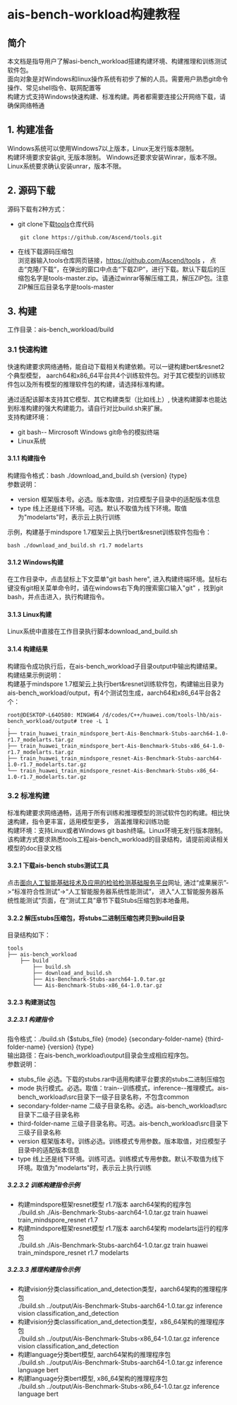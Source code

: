 # ais-bench-workload构建教程

## 简介
本文档是指导用户了解asi-bench_workload搭建构建环境、构建推理和训练测试软件包。  
面向对象是对Windows和linux操作系统有初步了解的人员。需要用户熟悉git命令操作、常见shell指令、联网配置等    
构建方式支持Windows快速构建、标准构建。两者都需要连接公开网络下载，请确保网络畅通  

## 1. 构建准备
Windows系统可以使用Windows7以上版本，Linux无发行版本限制。  
构建环境要求安装git, 无版本限制。 Windows还要求安装Winrar，版本不限。Linux系统要求确认安装unrar，版本不限。

## 2. 源码下载
源码下载有2种方式：  
+ git clone下载[tools](https://github.com/Ascend/tools)仓库代码  
```
    git clone https://github.com/Ascend/tools.git
```
+ 在线下载源码压缩包  
浏览器输入tools仓库网页链接，https://github.com/Ascend/tools  ， 点击“克隆/下载”，在弹出的窗口中点击“下载ZIP”，进行下载。默认下载后的压缩包名字是tools-master.zip。请通过winrar等解压缩工具，解压ZIP包。注意ZIP解压后目录名字是tools-master      

## 3. 构建
工作目录：ais-bench_workload/build  
### 3.1 快速构建
快速构建要求网络通畅，能自动下载相关构建依赖。可以一键构建bert&resnet2个典型模型， aarch64和x86_64平台共4个训练软件包。对于其它模型的训练软件包以及所有模型的推理软件包的构建，请选择标准构建。

通过适配该脚本支持其它模型、其它构建类型（比如线上）, 快速构建脚本也能达到标准构建的强大构建能力。请自行对比build.sh来扩展。      
支持构建环境：

- git bash-- Mircrosoft Windows git命令的模拟终端
- Linux系统

#### 3.1.1 构建指令  

构建指令格式：bash ./download_and_build.sh {version} {type}  
参数说明：

+ version 框架版本号。必选。版本取值，对应模型子目录中的适配版本信息
+ type 线上还是线下环境。可选。默认不取值为线下环境。取值为"modelarts"时，表示云上执行训练

示例，构建基于mindspore 1.7框架云上执行bert&resnet训练软件包指令：

```
bash ./download_and_build.sh r1.7 modelarts
```

#### 3.1.2 Windows构建  

在工作目录中，点击鼠标上下文菜单"git bash here", 进入构建终端环境。鼠标右键没有git相关菜单命令时，请在windows右下角的搜索窗口输入"git" ，找到git  bash，并点击进入，执行构建指令。 

#### 3.1.3 Linux构建

Linux系统中直接在工作目录执行脚本download_and_build.sh

#### 3.1.4 构建结果  
构建指令成功执行后，在ais-bench_workload子目录output中输出构建结果。  
构建结果示例说明：  
构建基于mindspore 1.7框架云上执行bert&resnet训练软件包，构建输出目录为ais-bench_workload/output，有4个测试包生成，aarch64和x86_64平台各2个：

```
root@DESKTOP-L64O580: MINGW64 /d/codes/C++/huawei.com/tools-lhb/ais-bench_workload/output# tree -L 1
.
├── train_huawei_train_mindspore_bert-Ais-Benchmark-Stubs-aarch64-1.0-r1.7_modelarts.tar.gz
├── train_huawei_train_mindspore_bert-Ais-Benchmark-Stubs-x86_64-1.0-r1.7_modelarts.tar.gz
├── train_huawei_train_mindspore_resnet-Ais-Benchmark-Stubs-aarch64-1.0-r1.7_modelarts.tar.gz
└── train_huawei_train_mindspore_resnet-Ais-Benchmark-Stubs-x86_64-1.0-r1.7_modelarts.tar.gz
```

### 3.2 标准构建
标准构建要求网络通畅，适用于所有训练和推理模型的测试软件包的构建。相比快速构建，指令更丰富，适用模型更多， 涵盖推理和训练功能    
构建环境：支持Linux或者Windows git bash终端。Linux环境无发行版本限制。   
该构建方式要求熟悉tools工程ais-bench_workload的目录结构，请提前阅读相关模型的doc目录文档   

#### 3.2.1 下载ais-bench stubs测试工具
点击[面向人工智能基础技术及应用的检验检测基础服务平台](http://www.aipubservice.com/#/show/compliance/detail/127)网址, 通过“成果展示”->“标准符合性测试”->“人工智能服务器系统性能测试”， 进入“人工智能服务器系统性能测试”页面，在“测试工具”章节下载Stubs压缩包到本地备用。

#### 3.2.2 解压stubs压缩包，将stubs二进制压缩包拷贝到build目录
目录结构如下：
```
tools
├── ais-bench_workload
    ├── build
        ├── build.sh
        ├── download_and_build.sh
        ├── Ais-Benchmark-Stubs-aarch64-1.0.tar.gz
        └── Ais-Benchmark-Stubs-x86_64-1.0.tar.gz
```

#### 3.2.3 构建测试包

##### 3.2.3.1 构建指令
指令格式：./build.sh  {$stubs_file} {mode} {secondary-folder-name} {third-folder-name} {version} {type}  
输出路径：在ais-bench_workload\output目录会生成相应程序包。  
参数说明： 
+ stubs_file 必选。下载的stubs.rar中适用构建平台要求的stubs二进制压缩包 
+ mode 执行模式。必选。取值：train--训练模式，inference--推理模式。ais-bench_workload\src目录下一级子目录名称，不包含common 
+ secondary-folder-name 二级子目录名称。必选。ais-bench_workload\src目录下二级子目录名称
+ third-folder-name 三级子目录名称。可选。ais-bench_workload\src目录下三级子目录名称
+ version  框架版本号。训练必选。训练模式专用参数。版本取值，对应模型子目录中的适配版本信息
+ type 线上还是线下环境。训练可选。训练模式专用参数。默认不取值为线下环境。取值为"modelarts"时，表示云上执行训练
##### 3.2.3.2 训练构建指令示例
+ 构建mindspore框架resnet模型 r1.7版本 aarch64架构的程序包  
  ./build.sh  ./Ais-Benchmark-Stubs-aarch64-1.0.tar.gz train huawei train_mindspore_resnet r1.7
+ 构建mindspore框架resnet模型 r1.7版本 aarch64架构 modelarts运行的程序包  
  ./build.sh  ./Ais-Benchmark-Stubs-aarch64-1.0.tar.gz train huawei train_mindspore_resnet r1.7 modelarts

##### 3.2.3.3 推理构建指令示例
+ 构建vision分类classification_and_detection类型，aarch64架构的推理程序包  
  ./build.sh ../output/Ais-Benchmark-Stubs-aarch64-1.0.tar.gz inference vision classification_and_detection
+ 构建vision分类classification_and_detection类型，x86_64架构的推理程序包  
  ./build.sh ../output/Ais-Benchmark-Stubs-x86_64-1.0.tar.gz inference vision classification_and_detection
+ 构建language分类bert模型, aarch64架构的推理程序包  
  ./build.sh ../output/Ais-Benchmark-Stubs-aarch64-1.0.tar.gz inference language bert
+ 构建language分类bert模型, x86_64架构的推理程序包  
  ./build.sh ../output/Ais-Benchmark-Stubs-x86_64-1.0.tar.gz inference language bert



